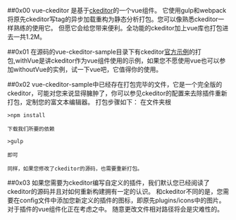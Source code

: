 ##0x00
    vue-ckeditor 是基于[ckeditor](https://github.com/ckeditor/ckeditor-dev.git)的一个vue组件。
    它使用gulp和webpack将原先ckeditor写tag的异步加载重构为静态分析打包。您可以像熟悉ckeditor一样熟练的使用它。
    但愿它会给您带来便利。全功能的ckeditor加上vue库也打包进去一共1.2M。

##0x01
    在源码的vue-ckeditor-sample目录下有ckeditor[官方示例](https://github.com/ckeditor/ckeditor-dev/blob/master/samples/index.html)的打包,withVue是讲ckeditor作为vue组件使用的示例，如果您不愿使用vue也可以参加withoutVue的实例，试一下vue吧，它值得你的使用。
    
##0x02
    vue-ckeditor-sample中已经存在打包完毕的文件，它是一个完全版的ckeditor，可能对您来说显得臃肿了，你可以参见ckeditor的配置来去除插件重新打包，定制您的富文本编辑器。
    打包步骤如下：
    在文件夹根
     
    >npm install
     
    下载我们所要的依赖
    
    >gulp
    
    即可
    
    同样，如果您修改了ckeditor的源码，也需要重新打包。
    
##0x03
    如果您需要为ckeditor编写自定义的插件，我们默认您已经阅读了ckeditor的源码并且对如何重新构建拥有一定的认识。
    和ckeditor不同的是，您需要在config文件中添加您新定义的插件的图标，即原先plugins/icons中的图片。
    对于插件的vue组件化正在考虑之中。
    随意更改文件相对路径将会是灾难性的。
